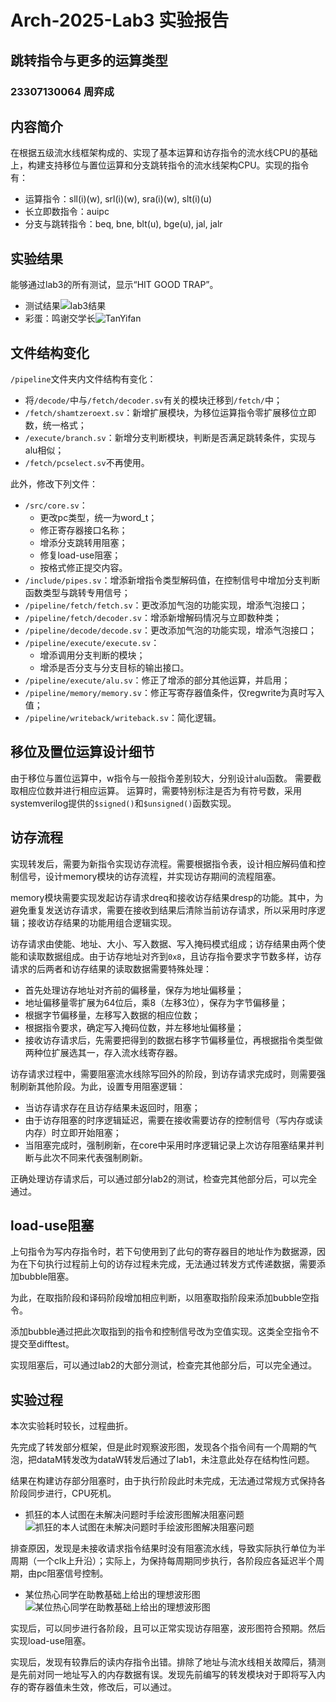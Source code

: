 # Arch-2025-Lab3 实验报告

## 跳转指令与更多的运算类型

### 23307130064 周弈成

## 内容简介

在根据五级流水线框架构成的、实现了基本运算和访存指令的流水线CPU的基础上，构建支持移位与置位运算和分支跳转指令的流水线架构CPU。实现的指令有：

* 运算指令：sll(i)(w), srl(i)(w), sra(i)(w), slt(i)(u)
* 长立即数指令：auipc
* 分支与跳转指令：beq, bne, blt(u), bge(u), jal, jalr

## 实验结果

能够通过lab3的所有测试，显示“HIT GOOD TRAP”。

* 测试结果![lab3结果](result.png)
* 彩蛋：鸣谢交学长![TanYifan](yifan.png)

## 文件结构变化

`/pipeline`文件夹内文件结构有变化：

* 将`/decode/`中与`/fetch/decoder.sv`有关的模块迁移到`/fetch/`中；
* `/fetch/shamtzeroext.sv`：新增扩展模块，为移位运算指令零扩展移位立即数，统一格式；
* `/execute/branch.sv`：新增分支判断模块，判断是否满足跳转条件，实现与alu相似；
* `/fetch/pcselect.sv`不再使用。

此外，修改下列文件：

* `/src/core.sv`：
  * 更改pc类型，统一为word_t；
  * 修正寄存器接口名称；
  * 增添分支跳转用阻塞；
  * 修复load-use阻塞；
  * 按格式修正提交内容。
* `/include/pipes.sv`：增添新增指令类型解码值，在控制信号中增加分支判断函数类型与跳转专用信号；
* `/pipeline/fetch/fetch.sv`：更改添加气泡的功能实现，增添气泡接口；
* `/pipeline/fetch/decoder.sv`：增添新增解码情况与立即数种类；
* `/pipeline/decode/decode.sv`：更改添加气泡的功能实现，增添气泡接口；
* `/pipeline/execute/execute.sv`：
  * 增添调用分支判断的模块；
  * 增添是否分支与分支目标的输出接口。
* `/pipeline/execute/alu.sv`：修正了增添的部分其他运算，并启用；
* `/pipeline/memory/memory.sv`：修正写寄存器值条件，仅regwrite为真时写入值；
* `/pipeline/writeback/writeback.sv`：简化逻辑。

## 移位及置位运算设计细节

由于移位与置位运算中，w指令与一般指令差别较大，分别设计alu函数。
需要截取相应位数并进行相应运算。
运算时，需要特别标注是否为有符号数，采用systemverilog提供的`$signed()`和`$unsigned()`函数实现。

## 访存流程

实现转发后，需要为新指令实现访存流程。需要根据指令表，设计相应解码值和控制信号，设计memory模块的访存流程，并实现访存期间的流程阻塞。

memory模块需要实现发起访存请求dreq和接收访存结果dresp的功能。其中，为避免重复发送访存请求，需要在接收到结果后清除当前访存请求，所以采用时序逻辑；接收访存结果的功能用组合逻辑实现。

访存请求由使能、地址、大小、写入数据、写入掩码模式组成；访存结果由两个使能和读取数据组成。由于访存地址对齐到`0x8`，且访存指令要求字节数多样，访存请求的后两者和访存结果的读取数据需要特殊处理：

* 首先处理访存地址对齐前的偏移量，保存为地址偏移量；
* 地址偏移量零扩展为64位后，乘8（左移3位），保存为字节偏移量；
* 根据字节偏移量，左移写入数据的相应位数；
* 根据指令要求，确定写入掩码位数，并左移地址偏移量；
* 接收访存请求后，先需要把得到的数据右移字节偏移量位，再根据指令类型做两种位扩展选其一，存入流水线寄存器。

访存请求过程中，需要阻塞流水线除写回外的阶段，到访存请求完成时，则需要强制刷新其他阶段。为此，设置专用阻塞逻辑：

* 当访存请求存在且访存结果未返回时，阻塞；
* 由于访存阻塞的时序逻辑延迟，需要在接收需要访存的控制信号（写内存或读内存）时立即开始阻塞；
* 当阻塞完成时，强制刷新，在core中采用时序逻辑记录上次访存阻塞结果并判断与此次不同来代表强制刷新。

正确处理访存请求后，可以通过部分lab2的测试，检查完其他部分后，可以完全通过。

## load-use阻塞

上句指令为写内存指令时，若下句使用到了此句的寄存器目的地址作为数据源，因为在下句执行过程前上句的访存过程未完成，无法通过转发方式传递数据，需要添加bubble阻塞。

为此，在取指阶段和译码阶段增加相应判断，以阻塞取指阶段来添加bubble空指令。

添加bubble通过把此次取指到的指令和控制信号改为空值实现。这类全空指令不提交至difftest。

实现阻塞后，可以通过lab2的大部分测试，检查完其他部分后，可以完全通过。

## 实验过程

本次实验耗时较长，过程曲折。

先完成了转发部分框架，但是此时观察波形图，发现各个指令间有一个周期的气泡，把dataM转发改为dataW转发后通过了lab1，未注意此处存在结构性问题。

结果在构建访存部分阻塞时，由于执行阶段此时未完成，无法通过常规方式保持各阶段同步进行，CPU死机。

* 抓狂的本人试图在未解决问题时手绘波形图解决阻塞问题![抓狂的本人试图在未解决问题时手绘波形图解决阻塞问题](stalldraft.jpg)

排查原因，发现是未接收请求指令结果时没有阻塞流水线，导致实际执行单位为半周期（一个clk上升沿）；实际上，为保持每周期同步执行，各阶段应各延迟半个周期，由pc阻塞信号控制。

* 某位热心同学在助教基础上给出的理想波形图![某位热心同学在助教基础上给出的理想波形图](stallrealm.jpg)

实现后，可以同步进行各阶段，且可以正常实现访存阻塞，波形图符合预期。然后实现load-use阻塞。

实现后，发现有较靠后的读内存指令出错。排除了地址与流水线相关故障后，猜测是先前对同一地址写入的内存数据有误。发现先前编写的转发模块对于即将写入内存的寄存器值未生效，修改后，可以通过。
